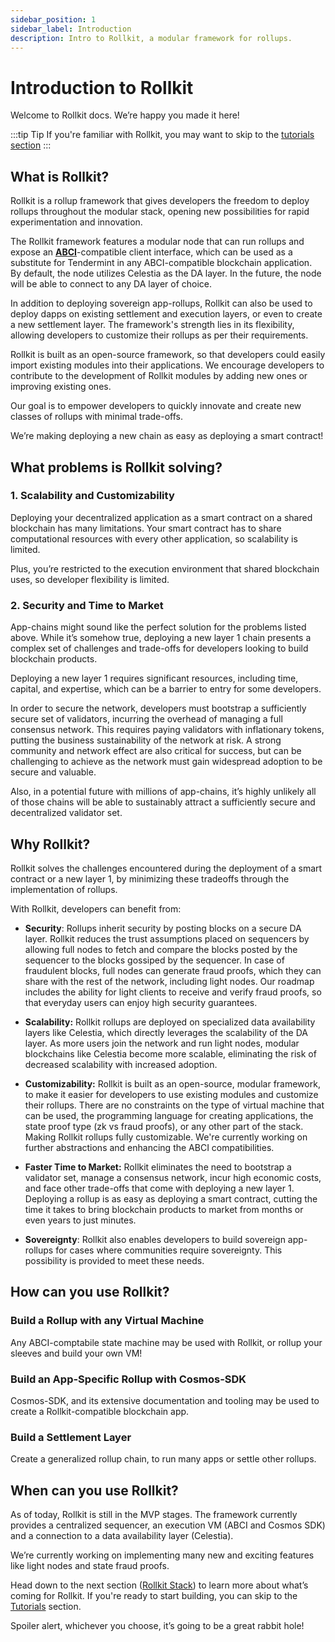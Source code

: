 ```yaml
---
sidebar_position: 1
sidebar_label: Introduction
description: Intro to Rollkit, a modular framework for rollups.
---
```


# Introduction to Rollkit

Welcome to Rollkit docs. We’re happy you made it here!

:::tip Tip
If you're familiar with Rollkit, you may want to skip to the [tutorials section](../category/tutorials)
:::

## What is Rollkit?

Rollkit is a rollup framework that gives developers the freedom to deploy rollups throughout the modular stack, opening new possibilities for rapid experimentation and innovation.

The Rollkit framework features a modular node that can run rollups and expose an **[ABCI](https://github.com/informalsystems/tendermint/tree/main/abci)**-compatible client interface, which can be used as a substitute for Tendermint in any ABCI-compatible blockchain application.\
By default, the node utilizes Celestia as the DA layer. In the future, the node will be able to connect to any DA layer of choice.

In addition to deploying sovereign app-rollups, Rollkit can also be used to deploy dapps on existing settlement and execution layers, or even to create a new settlement layer. 
The framework's strength lies in its flexibility, allowing developers to customize their rollups as per their requirements.

Rollkit is built as an open-source framework, so that developers could easily import existing modules into their applications. 
We encourage developers to contribute to the development of Rollkit modules by adding new ones or improving existing ones. 

Our goal is to empower developers to quickly innovate and create new classes of rollups with minimal trade-offs.

We’re making deploying a new chain as easy as deploying a smart contract!

## What problems is Rollkit solving?

### 1. Scalability and Customizability

Deploying your decentralized application as a smart contract on a shared blockchain has many limitations. Your smart contract has to share computational resources with every other application, so scalability is limited.

Plus, you’re restricted to the execution environment that shared blockchain uses, so developer flexibility is limited.

### 2. Security and Time to Market

App-chains might sound like the perfect solution for the problems listed above. While it’s somehow true, deploying a new layer 1 chain presents a complex set of challenges and trade-offs for developers looking to build blockchain products.

Deploying a new layer 1 requires significant resources, including time, capital, and expertise, which can be a barrier to entry for some developers.

In order to secure the network, developers must bootstrap a sufficiently secure set of validators, incurring the overhead of managing a full consensus network. This requires paying validators with inflationary tokens, putting the business sustainability of the network at risk. A strong community and network effect are also critical for success, but can be challenging to achieve as the network must gain widespread adoption to be secure and valuable.

Also, in a potential future with millions of app-chains, it’s highly unlikely all of those chains will be able to sustainably attract a sufficiently secure and decentralized validator set.

## Why Rollkit?
Rollkit solves the challenges encountered during the deployment of a smart contract or a new layer 1, by minimizing these tradeoffs through the implementation of rollups.

With Rollkit, developers can benefit from:

- **Security**:
Rollups inherit security by posting blocks on a secure DA layer. Rollkit reduces the trust assumptions placed on sequencers by allowing full nodes to fetch and compare the blocks posted by the sequencer to the blocks gossiped by the sequencer. In case of fraudulent blocks, full nodes can generate fraud proofs, which they can share with the rest of the network, including light nodes. Our roadmap includes the ability for light clients to receive and verify fraud proofs, so that everyday users can enjoy high security guarantees.

- **Scalability:**
Rollkit rollups are deployed on specialized data availability layers like Celestia, which directly leverages the scalability of the DA layer. As more users join the network and run light nodes, modular blockchains like Celestia become more scalable, eliminating the risk of decreased scalability with increased adoption.

- **Customizability:**
Rollkit is built as an open-source, modular framework, to make it easier for developers to use existing modules and customize their rollups. There are no constraints on the type of virtual machine that can be used, the programming language for creating applications, the state proof type (zk vs fraud proofs), or any other part of the stack. Making Rollkit rollups fully customizable. We're currently working on further abstractions and enhancing the ABCI compatibilities.

- **Faster Time to Market:**
 Rollkit eliminates the need to bootstrap a validator set, manage a consensus network, incur high economic costs, and face other trade-offs that come with deploying a new layer 1. Deploying a rollup is as easy as deploying a smart contract, cutting the time it takes to bring blockchain products to market from months or even years to just minutes.
 
- **Sovereignty**: Rollkit also enables developers to build sovereign app-rollups for cases where communities require sovereignty. This possibility is provided to meet these needs.

## How can you use Rollkit?

### Build a Rollup with any Virtual Machine

Any ABCI-comptabile state machine may be used with Rollkit, or rollup your sleeves and build your own VM!

### Build an App-Specific Rollup with Cosmos-SDK

Cosmos-SDK, and its extensive documentation and tooling may be used to create a Rollkit-compatible blockchain app.

### Build a Settlement Layer

Create a generalized rollup chain, to run many apps or settle other rollups.

## When can you use Rollkit?

As of today, Rollkit is still in the MVP stages. The framework currently provides a centralized sequencer, an execution VM (ABCI and Cosmos SDK) and a connection to a data availability layer (Celestia).

We’re currently working on implementing many new and exciting features like light nodes and state fraud proofs.

Head down to the next section ([Rollkit Stack](./rollkit-stack.md)) to learn more about what’s coming for Rollkit. If you're ready to start building, you can skip to the [Tutorials](../category/tutorials) section.

Spoiler alert, whichever you choose, it’s going to be a great rabbit hole!
